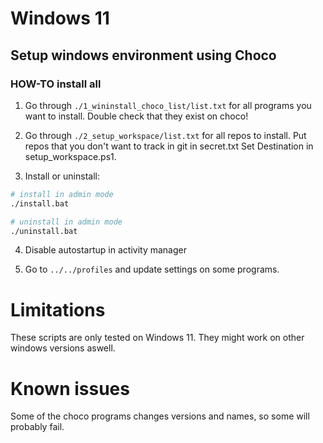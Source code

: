 # Windows 11

## Setup windows environment using Choco

### HOW-TO install all

1. Go through `./1_wininstall_choco_list/list.txt` for all programs you want to install.
Double check that they exist on choco!

2. Go through `./2_setup_workspace/list.txt` for all repos to install. Put repos that you don't want to track in git in secret.txt
Set Destination in setup_workspace.ps1.

3. Install or uninstall:
```bash
# install in admin mode
./install.bat
```

```bash
# uninstall in admin mode
./uninstall.bat
```

4. Disable autostartup in activity manager

5. Go to `../../profiles` and update settings on some programs.

# Limitations
These scripts are only tested on Windows 11. They might work on other windows versions aswell.

# Known issues
Some of the choco programs changes versions and names, so some will probably fail.